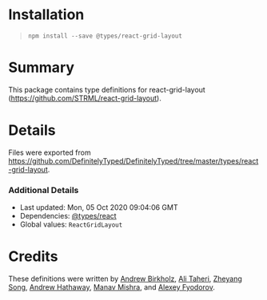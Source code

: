 # Installation
> `npm install --save @types/react-grid-layout`

# Summary
This package contains type definitions for react-grid-layout (https://github.com/STRML/react-grid-layout).

# Details
Files were exported from https://github.com/DefinitelyTyped/DefinitelyTyped/tree/master/types/react-grid-layout.

### Additional Details
 * Last updated: Mon, 05 Oct 2020 09:04:06 GMT
 * Dependencies: [@types/react](https://npmjs.com/package/@types/react)
 * Global values: `ReactGridLayout`

# Credits
These definitions were written by [Andrew Birkholz](https://github.com/abirkholz), [Ali Taheri](https://github.com/alitaheri), [Zheyang Song](https://github.com/ZheyangSong), [Andrew Hathaway](https://github.com/andrewhathaway), [Manav Mishra](https://github.com/manav-m), and [Alexey Fyodorov](https://github.com/al-fyodorov).
